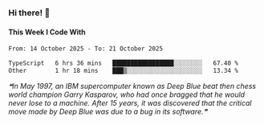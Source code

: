 ### Hi there! 👋

#### This Week I Code With
<!--START_SECTION:waka-->

```txt
From: 14 October 2025 - To: 21 October 2025

TypeScript   6 hrs 36 mins   █████████████████░░░░░░░░   67.40 %
Other        1 hr 18 mins    ███▒░░░░░░░░░░░░░░░░░░░░░   13.34 %
```

<!--END_SECTION:waka-->

<!--STARTS_HERE_QUOTE_README-->
<i>❝In May 1997, an IBM supercomputer known as Deep Blue beat then chess world champion Garry Kasparov, who had once bragged that he would never lose to a machine. After 15 years, it was discovered that the critical move made by Deep Blue was due to a bug in its software.❞</i>
<!--ENDS_HERE_QUOTE_README-->

